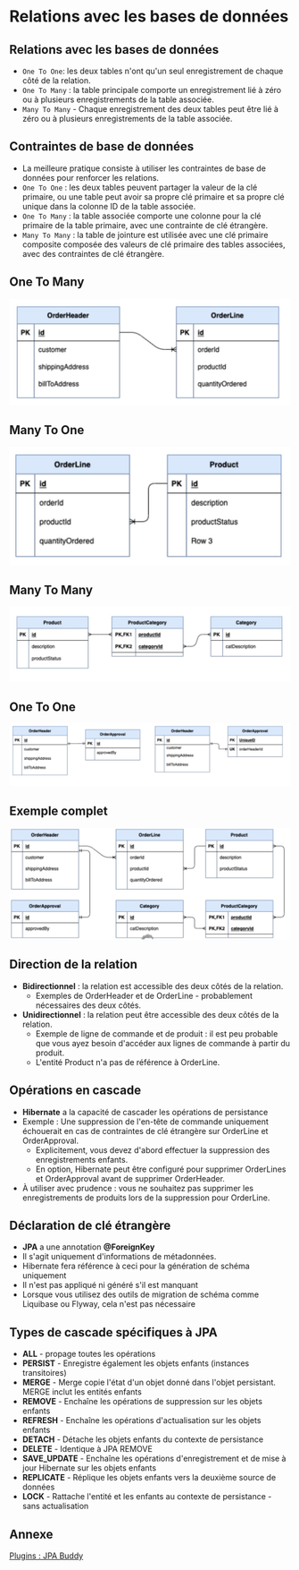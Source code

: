 # Relations avec les bases de données

## Relations avec les bases de données
+ `One To One`: les deux tables n'ont qu'un seul enregistrement de chaque côté de la relation.
+ `One To Many` : la table principale comporte un enregistrement lié à zéro ou à plusieurs enregistrements de la table associée.
+ `Many To Many` - Chaque enregistrement des deux tables peut être lié à zéro ou à plusieurs enregistrements de la table associée.

## Contraintes de base de données
+ La meilleure pratique consiste à utiliser les contraintes de base de données pour renforcer les relations.
+ `One To One` : les deux tables peuvent partager la valeur de la clé primaire, ou une table peut avoir sa propre clé primaire et sa propre clé unique dans la colonne ID de la table associée.
+ `One To Many` : la table associée comporte une colonne pour la clé primaire de la table primaire, avec une contrainte de clé étrangère.
+ `Many To Many` : la table de jointure est utilisée avec une clé primaire composite composée des valeurs de clé primaire des tables associées, avec des contraintes de clé étrangère.

## One To Many

![One To Many](images/image1.jpeg)

## Many To One

![Many To One](images/image2.jpeg)

## Many To Many

![Many To Many](images/image3.jpeg)

## One To One

![One To One](images/image4.jpeg)

## Exemple complet

![Exemple complet](images/image5.jpeg)

## Direction de la relation
+ **Bidirectionnel** : la relation est accessible des deux côtés de la relation.
  + Exemples de OrderHeader et de OrderLine - probablement nécessaires des deux côtés.
+ **Unidirectionnel** : la relation peut être accessible des deux côtés de la relation.
  + Exemple de ligne de commande et de produit : il est peu probable que vous ayez besoin d'accéder aux lignes de commande à partir du produit.
  + L'entité Product n'a pas de référence à OrderLine.

## Opérations en cascade
+ **Hibernate** a la capacité de cascader les opérations de persistance
+ Exemple : Une suppression de l'en-tête de commande uniquement échouerait en cas de contraintes de clé étrangère sur OrderLine et OrderApproval.
  + Explicitement, vous devez d'abord effectuer la suppression des enregistrements enfants.
  + En option, Hibernate peut être configuré pour supprimer OrderLines et OrderApproval avant de supprimer OrderHeader.
+ À utiliser avec prudence : vous ne souhaitez pas supprimer les enregistrements de produits lors de la suppression pour OrderLine.

## Déclaration de clé étrangère
+ **JPA** a une annotation **@ForeignKey**
+ Il s'agit uniquement d'informations de métadonnées.
+ Hibernate fera référence à ceci pour la génération de schéma uniquement
+ Il n'est pas appliqué ni généré s'il est manquant
+ Lorsque vous utilisez des outils de migration de schéma comme Liquibase ou Flyway, cela n'est pas nécessaire

## Types de cascade spécifiques à JPA
+ **ALL** - propage toutes les opérations
+ **PERSIST** - Enregistre également les objets enfants (instances transitoires)
+ **MERGE** - Merge copie l'état d'un objet donné dans l'objet persistant. MERGE inclut les entités enfants
+ **REMOVE** - Enchaîne les opérations de suppression sur les objets enfants
+ **REFRESH** - Enchaîne les opérations d'actualisation sur les objets enfants
+ **DETACH** - Détache les objets enfants du contexte de persistance
+ **DELETE** - Identique à JPA REMOVE
+ **SAVE_UPDATE** - Enchaîne les opérations d'enregistrement et de mise à jour Hibernate sur les objets enfants
+ **REPLICATE** - Réplique les objets enfants vers la deuxième source de données
+ **LOCK** - Rattache l'entité et les enfants au contexte de persistance - sans actualisation


## Annexe 

[Plugins : JPA Buddy](https://jpa-buddy.com/documentation/)